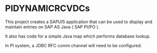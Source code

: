 PIDYNAMICRCVDCs
===============


This project creates a SAPUI5 application that can be used to display and maintain entries on SAP AS Java ( SAP PI/PO ).

It also has code for a simple Java map which performs database lookup.

In PI system, a JDBC RFC comm channel will need to be configured.
